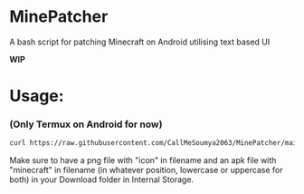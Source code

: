 # MinePatcher
A bash script for patching Minecraft on Android utilising text based UI

**WIP**

# Usage:
### (Only Termux on Android for now)
```bash
curl https://raw.githubusercontent.com/CallMeSoumya2063/MinePatcher/main/minepatcher.sh > minepatcher.sh && bash minepatcher.sh
```
Make sure to have a png file with "icon" in filename and an apk file with "minecraft" in filename (in whatever position, lowercase or uppercase for both) in your Download folder in Internal Storage.

